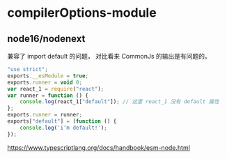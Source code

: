 # compilerOptions-module

## node16/nodenext
兼容了 import default 的问题， 对比看来 CommonJs 的输出是有问题的。
```js
"use strict";
exports.__esModule = true;
exports.runner = void 0;
var react_1 = require("react");
var runner = function () {
    console.log(react_1["default"]); // 这里 react_1 没有 default 属性
};
exports.runner = runner;
exports["default"] = (function () {
    console.log('i‘m default!');
});
```


https://www.typescriptlang.org/docs/handbook/esm-node.html